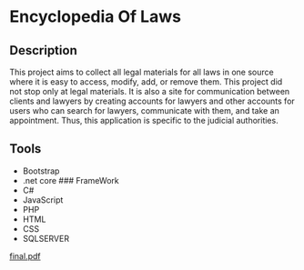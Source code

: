 # Encyclopedia Of Laws
## Description
This project aims to collect all legal materials for all laws in one source where it is easy to access, modify, add, or remove them. This project did not stop only at
legal materials. It is also a site for communication between clients and lawyers by creating accounts for lawyers and other accounts for users who can search for
lawyers, communicate with them, and take an appointment. Thus, this application is specific to the judicial authorities.

## Tools
- Bootstrap
- .net core ### FrameWork
- C#
- JavaScript
- PHP
- HTML
- CSS
- SQLSERVER

[final.pdf](https://github.com/Doaa-Ghopashe/Encyclopedia-of-Laws/files/10546324/final.pdf)
